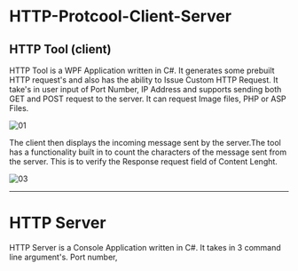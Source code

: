 # HTTP-Protcool-Client-Server

## HTTP Tool (client)
HTTP Tool is a WPF Application written in C#. It generates some prebuilt HTTP request's and also has the ability to Issue Custom HTTP Request.
It take's in user input of Port Number, IP Address and supports sending both GET and POST request to the server. It can request Image files,
PHP or ASP Files. 

![01](https://user-images.githubusercontent.com/16788406/147656751-da9e2d35-9f30-4111-8c9a-bba0341ee504.PNG)

The client then displays the incoming message sent by the server.The tool has a functionality built in
to count the characters of the message sent from the server. This is to verify the Response request field of 
Content Lenght.

![03](https://user-images.githubusercontent.com/16788406/147657296-00362032-1790-4b8c-b4f2-131ca83a4fc8.PNG)

---
# HTTP Server 
HTTP Server is a Console Application written in C#. It takes in 3 command line argument's.
Port number, 
